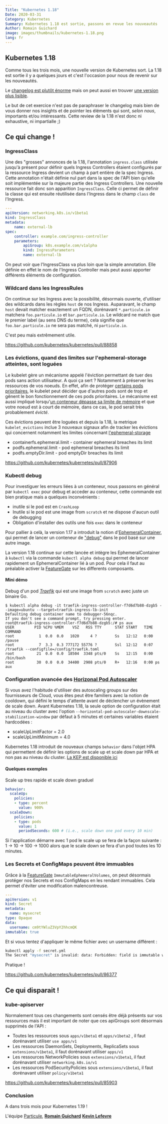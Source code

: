 ```yaml
---
Title: "Kubernetes 1.18"
Date: 2020-03-31
Category: Kubernetes
Summary: Kubernetes 1.18 est sortie, passons en revue les nouveautés
Author: Romain Guichard
image: images/thumbnails/kubernetes-1.18.png
lang: fr
---
```


## Kubernetes 1.18

Comme tous les trois mois, une nouvelle version de Kubernetes sort. La 1.18 est
sortie il y a quelques jours et c'est l'occasion pour nous de revenir sur les
nouveautés.

Le [changelog est plutôt
énorme](https://relnotes.k8s.io/?releaseVersions=1.18.0) mais on peut aussi en
trouver [une version plus
lisible](https://github.com/kubernetes/kubernetes/blob/master/CHANGELOG/CHANGELOG-1.18.md).

Le but de cet exercice n'est pas de paraphraser le changelog mais bien de vous
donner nos insights et de pointer les éléments qui sont, *selon nous*,
importants et/ou intéressants. Cette review de la 1.18 n'est donc ni
exhaustive, ni impartialle ;)

## Ce qui change !

### IngressClass

Une des "grosses" annonces de la 1.18, l'annotation `ingress.class` utilisée jusqu'à présent pour définir quels Ingress Controllers étaient configurés par la ressource Ingress devient un champ à part entière de la spec Ingress. Cette annotation n'était définie nul part dans la spec de l'API bien qu'elle soit implémentée sur la majeure partie des Ingress Controllers. Une nouvelle ressource fait donc son apparition `IngressClass`. Celle ci permet de définir la classe qui est ensuite réutilisée dans l'Ingress dans le champ `class` de l'Ingress.

```yaml
---
apiVersion: networking.k8s.io/v1beta1
kind: IngressClass
metadata:
    name: external-lb
spec:
    controller: example.com/ingress-controller
    parameters:
        apiGroup: k8s.example.com/v1alpha
        kind: IngressParameters
        name: external-lb
```

On peut voir que l'IngressClass va plus loin que la simple annotation. Elle définie en effet le nom de l'Ingress Controller mais peut aussi apporter différents éléments de configuration.

### Wildcard dans les IngressRules

On continue sur les Ingress avec la possibilité, désormais ouverte, d'utiliser des wildcards dans les règles `host` de nos Ingress. Auparavant, le champ `host` devait matcher exactement un FQDN, dorénavant `*.particule.io` matchera `foo.particule.io` et `bar.particule.io`. Le wildcard ne match que le premier label (au sens DNS du terme), cela signifie que `foo.bar.particule.io` ne sera pas matché, ni `particule.io`.

C'est peu mais extrêmement utile.

<https://github.com/kubernetes/kubernetes/pull/88858>

### Les évictions, quand des limites sur l'ephemeral-storage atteintes, sont loguées

Le kubelet gère un mécanisme appelé l'éviction permettant de tuer des pods sans action utilisateur. A quoi ça sert ? Notamment à préserver les ressources de vos noeuds. En effet, afin de protéger [certains pods prioritaires](https://kubernetes.io/docs/concepts/configuration/pod-priority-preemption/), le kubelet peut décider que d'autres pods sont de trop et gênent le bon fonctionnement de ces pods prioritaires. Le mécanisme est aussi impliqué lorsqu'[un conteneur dépasse sa limite de mémoire](https://kubernetes.io/docs/concepts/configuration/manage-compute-resources-container/) et que votre noeud est à court de mémoire, dans ce cas, le pod serait très probablement *évicté*.

Ces évictions peuvent être loguées et depuis la 1.18, la metrique `kubelet_evictions` inclue 3 nouveaux signaux afin de tracker les évictions qui concernent notamment les limites concernant [l'ephemeral-storage](https://kubernetes.io/docs/concepts/configuration/manage-compute-resources-container/#local-ephemeral-storage)

- containerfs.ephemeral.limit - container ephemeral breaches its limit
- podfs.ephemeral.limit - pod ephemeral breaches its limit
- podfs.emptyDir.limit - pod emptyDir breaches its limit

<https://github.com/kubernetes/kubernetes/pull/87906>

### Kubectl debug

Pour investiguer les erreurs liées à un conteneur, nous passons en général par `kubectl exec` pour debug et acceder au conteneur, cette commande est bien pratique mais a quelques inconvénients :

- inutile si le pod est en `CrashLoop`
- Inutile si le pod est une image from `scratch` et ne dispose d'aucun outil de debugging
- Obligation d'installer des outils une fois `exec` dans le conteneur

Pour pallier à celà, la version 1.17 a introduit la notion d'[EphemeralContainer](https://kubernetes.io/docs/concepts/workloads/pods/ephemeral-containers/), qui permet de lancer un conteneur de ["debug"](https://kubernetes.io/docs/tasks/debug-application-cluster/debug-running-pod/#debugging-with-ephemeral-debug-container) dans le pod basé sur une autre image.

La version 1.18 continue sur cette lancée et intègre les EphemeralContainer à `kubectl` via la commande `kubectl alpha debug` qui permet de lancer rapidement un EphemeralContainer lié à un pod. Pour cela il faut au préalable activer la [FeatureGate](https://kubernetes.io/docs/reference/command-line-tools-reference/feature-gates ) sur les differents composants.

#### Mini démo

Debug d'un pod [*Traefik*](https://containo.us/traefik/) qui est une image from `scratch` avec juste un binaire Go.

```
$ kubectl alpha debug -it traefik-ingress-controller-f7d6d7b88-dzgb5 --image=ubuntu --target=traefik-ingress-lb-init
Defaulting debug container name to debugger-56nqc.
If you don't see a command prompt, try pressing enter.
root@traefik-ingress-controller-f7d6d7b88-dzgb5:/# ps aux
USER         PID %CPU %MEM    VSZ   RSS TTY      STAT START   TIME COMMAND
root           1  0.0  0.0   1020     4 ?        Ss   12:12   0:00 /pause
root           7  3.3  0.3 777172 55776 ?        Ssl  12:12   0:07 /traefik --configfile=/config/traefik.toml
root          21  0.0  0.0  18504  3348 pts/0    Ss   12:15   0:00 /bin/bash
root          30  0.0  0.0  34400  2908 pts/0    R+   12:16   0:00 ps aux
```

### Configuration avancée des [Horizonal Pod Autoscaler](https://kubernetes.io/docs/tasks/run-application/horizontal-pod-autoscale/)

Si vous avez l'habitude d'utiliser des autoscaling groups sur des fournisseurs de Cloud, vous êtes peut être familiers avec la notion de cooldown, qui défini le temps d'attente avant de déclencher un évènement de scale down. Avant Kubernetes 1.18, la seule option de configuration était au niveau du cluster avec l'option `--horizontal-pod-autoscaler-downscale-stabilization-window` par défaut à 5 minutes et certaines variables étaient hardcodées :

- scaleUpLimitFactor = 2.0
- scaleUpLimitMinimum = 4.0

Kubernetes 1.18 introduit de nouveaux champs `behavior` dans l'objet HPA qui permettent de définir les options de scale up et scale down par HPA et non pas au niveau du cluster. [La KEP est disponible ici](https://github.com/kubernetes/enhancements/blob/master/keps/sig-autoscaling/20190307-configurable-scale-velocity-for-hpa.md)

#### Quelques exemples

Scale up tres rapide et scale down graduel

```yaml
behavior:
  scaleUp:
    policies:
    - type: percent
      value: 900%
  scaleDown:
    policies:
    - type: pods
      value: 1
      periodSeconds: 600 # (i.e., scale down one pod every 10 min)
```

Si l'application démarre avec 1 pod le scale up se fera de la façon suivante : 1 -> 10 -> 100 -> 1000 alors que le scale down se fera d'un pod toutes les 10 minutes.

### Les Secrets et ConfigMaps peuvent être immuables

Grâce à la [FeatureGate](https://kubernetes.io/docs/reference/command-line-tools-reference/feature-gates ) `ImmutableEphemeralVolumes`, on peut désormais protéger nos Secrets et nos ConfigMaps en les rendant immuables. Cela permet d'éviter une modification malencontreuse.

```yaml
---
apiVersion: v1
kind: Secret
metadata:
  name: mysecret
type: Opaque
data:
  username: cm9tYWluZ3VpY2hhcmQK
immutable: true
```

Et si vous tentez d'appliquer le même fichier avec un username différent :

```bash
kubectl apply -f secret.yml
The Secret "mysecret" is invalid: data: Forbidden: field is immutable when `immutable` is set
```

Pratique !

<https://github.com/kubernetes/kubernetes/pull/86377>

## Ce qui disparait !

### kube-apiserver

Normalement tous ces changements sont censés être déjà présents sur vos ressources mais il est important de noter que ces apiGroups sont désormais supprimés de l'API :

- Toutes les ressources sous `apps/v1beta1` et `apps/v1beta2` , il faut dorénavant utiliser `use apps/v1`
- Les ressources DaemonSets, Deployments, ReplicaSets sous `extensions/v1beta1`, il faut dorénavant utiliser `apps/v1`
- Les ressources NetworkPolicies sous `extensions/v1beta1`, il faut dorénavant utiliser `networking.k8s.io/v1`
- Les ressources PodSecurityPolicies sous `extensions/v1beta1`, il faut dorénavant utiliser  `policy/v1beta1`

<https://github.com/kubernetes/kubernetes/pull/85903>


### Conclusion

A dans trois mois pour Kubernetes 1.19 !


L'équipe [Particule](https://particule.io),
 [**Romain Guichard**](https://www.linkedin.com/in/romainguichard/)
[**Kevin Lefevre**](https://www.linkedin.com/in/kevinlefevre/)
